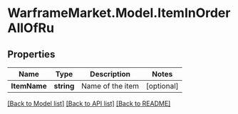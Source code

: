 # WarframeMarket.Model.ItemInOrderAllOfRu

## Properties

Name | Type | Description | Notes
------------ | ------------- | ------------- | -------------
**ItemName** | **string** | Name of the item | [optional] 

[[Back to Model list]](../README.md#documentation-for-models) [[Back to API list]](../README.md#documentation-for-api-endpoints) [[Back to README]](../README.md)

